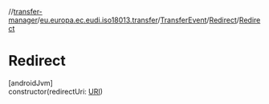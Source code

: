 //[transfer-manager](../../../../index.md)/[eu.europa.ec.eudi.iso18013.transfer](../../index.md)/[TransferEvent](../index.md)/[Redirect](index.md)/[Redirect](-redirect.md)

# Redirect

[androidJvm]\
constructor(redirectUri: [URI](https://developer.android.com/reference/kotlin/java/net/URI.html))
